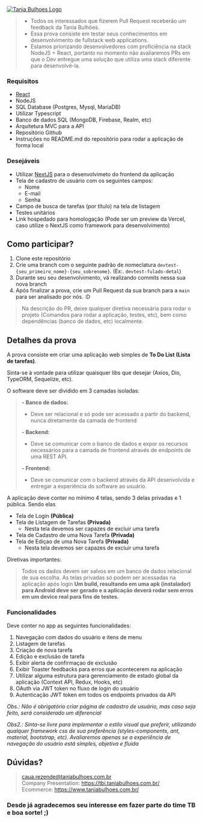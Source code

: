 [![Tania Bulhoes Logo](https://images.squarespace-cdn.com/content/v1/625f0af3cbf96235f8de8b4a/539097a0-548d-4a84-a5fa-6cbbad1964a0/Tania_bulhoes_Logo_Horizontal_Positivo_RGB.png?format=1500w)](https://tbi.taniabulhoes.com.br/)

>- Todos os interessados que fizerem Pull Request receberão um feedback da Tania Bulhões.<br>
>- Essa prova consiste em testar seus conhecimentos em desenvolvimento de fullstack web applications.
>- Estamos priorizando desenvolvedores com proficiência na stack NodeJS + React, portanto no momento não avaliaremos PRs em que o Dev entregue uma solução que utiliza uma stack diferente para desenvolvê-la.

### Requisitos
- [React](https://reactjs.org/docs/getting-started.html)
- NodeJS
- SQL Database (Postgres, Mysql, MariaDB)
- Utilizar Typescript
- Banco de dados SQL (MongoDB, Firebase, Realm, etc)
- Arquitetura MVC para a API
- Repositório Github
- Instruções no README.md do repositório para rodar a aplicação de forma local

### Desejáveis
- Utilizar [NextJS](https://nextjs.org/) para o desenvolvimeto do frontend da aplicação
- Tela de cadastro de usuário com os seguintes campos:
  - Nome
  - E-mail
  - Senha
- Campo de busca de tarefas (por título) na tela de listagem
- Testes unitários
- Link hospedado para homologação (Pode ser um preview da Vercel, caso utilize o NextJS como framework para desenvolvimento)

## Como participar?
1. Clone este repositório
2. Crie uma branch com o seguinte padrão de nomeclatura `devtest-{seu_primeiro_nome}-{seu_sobrenome}`. (Ex:. `devtest-fulado-detal`)
3. Durante seu seu desenvolvimento, vá realizando commits nessa sua nova branch
4. Após finalizar a prova, crie um Pull Request da sua branch para a `main` para ser analisado por nós. :D
> Na descrição do PR, deixe qualquer diretiva necessária para rodar o projeto (Comandos para rodar a aplicação, testes, etc), bem como dependências (banco de dados, etc) localmente. <br>

## Detalhes da prova
A prova consiste em criar uma aplicação web simples de **To Do List (Lista de tarefas)**.

Sinta-se à vontade para utilizar quaisquer libs que desejar (Axios, Dio, TypeORM, Sequelize, etc).

O software deve ser dividido em 3 camadas isoladas:
>
>**- Banco de dados:**
>  - Deve ser relacional e só pode ser acessado a partir do backend, nunca diretamente da camada de frontend
>
>**- Backend:**
 > - Deve se comunicar com o banco de dados e expor os recursos necessários para a camada de frontend através de endpoints de uma REST API.
>
>**- Frontend:**
 > - Deve se comunicar com o backend através da API desenvolvida e entregar a experiência do software ao usuário.

A aplicação deve conter no mínimo 4 telas, sendo 3 delas privadas e 1 pública. Sendo elas 
  - Tela de Login **(Pública)**
  - Tela de Listagem de Tarefas **(Privada)**
    - Nesta tela devemos ser capazes de excluir uma tarefa
  - Tela de Cadastro de uma Nova Tarefa **(Privada)**
  - Tela de Ediçao de uma Nova Tarefa **(Privada)**
    - Nesta tela devemos ser capazes de excluir uma tarefa

Diretivas importantes:
> Todos os dados devem ser salvos em um banco de dados relacional de sua escolha.
> As telas privadas só podem ser acessadas na aplicação após login
> **Um build, resultando em uma apk (instalador) para Android deve ser gerado e a aplicação deverá rodar sem erros em um device real para fins de testes.** <br>

### Funcionalidades
Deve conter no app as seguintes funcionalidades:

1. Navegação com dados do usuário e itens de menu
2. Listagem de tarefas
3. Criação de nova tarefa
4. Edição e exclusão de tarefa
5. Exibir alerta de confirmaçao de exclusão
6. Exibir Toaster feedbacks para erros que acontecerem na aplicação
7. Utilizar alguma estrutura para gerenciamento de estado global da aplicação (Context API, Redux, Hooks, etc)
8. OAuth via JWT token no fluxo de login do usuário
9. Autenticação JWT token em todos os endpoints privados da API

*Obs.: Não é obrigatório criar página de cadastro de usuário, mas caso seja feito, será considerado um diferencial*

*Obs2.: Sinta-se livre para implementar o estilo visual que preferir, utilizando qualquer framework css de sua preferência (styles-components, ant, material, bootstrap, etc). Avaliaremos apenas se a experiência de navegação do usuário está simples, objetiva e fluida*

## Dúvidas?
> caua.rezende@taniabulhoes.com.br <br>
> Company Presentation: https://tbi.taniabulhoes.com.br/ <br>
> Ecommerce: https://www.taniabulhoes.com.br/ <br>

### Desde já agradecemos seu interesse em fazer parte do time TB e boa sorte! ;)
